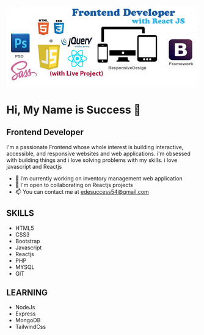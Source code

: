 ![](./profile2.jpeg)

# Hi, My Name is Success 👋


## Frontend Developer


I'm a  passionate Frontend whose whole interest is building interactive, accessible, and responsive websites and web applications. i'm obsessed with building things and i love solving problems with my skills. i love javascript and Reactjs

- 🔭 I’m currently working on inventory management web application
- 👯 I'm open to collaborating on Reactjs projects
- 📫 You can contact me at edesuccess54@gmail.com


## SKILLS
- HTML5
- CSS3
- Bootstrap
- Javascript
- Reactjs
- PHP
- MYSQL
- GIT

## LEARNING
- NodeJs
- Express
- MongoDB
- TailwindCss

